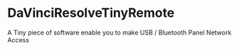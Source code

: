 # DaVinciResolveTinyRemote
A Tiny piece of software enable you to make USB / Bluetooth Panel Network Access
